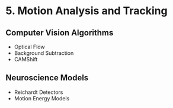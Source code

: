 # 5. Motion Analysis and Tracking

## Computer Vision Algorithms
* Optical Flow
* Background Subtraction
* CAMShift

## Neuroscience Models
* Reichardt Detectors
* Motion Energy Models

